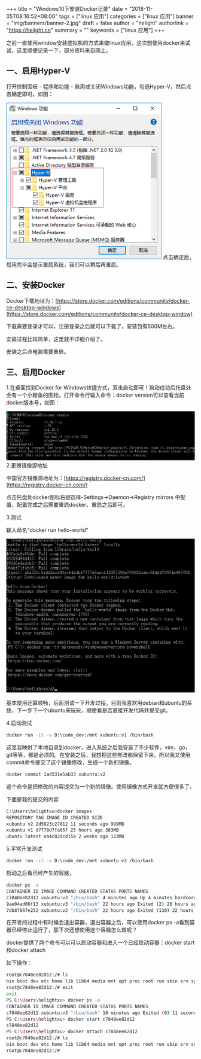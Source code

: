 +++
title = "Windows10下安装Docker记录"
date = "2018-11-05T08:16:52+08:00"
tags = ["linux 应用"]
categories = ["linux 应用"]
banner = "img/banners/banner-2.jpg"
draft = false
author = "helight"
authorlink = "https://helight.cn"
summary = ""
keywords = ["linux 应用"]
+++

之前一直使用window安装虚拟机的方式来做linux应用，这次想使用docker来试试，这里顺便记录一下，部分资料来自网上。
## 一、启用Hyper-V

打开控制面板 - 程序和功能 - 启用或关闭Windows功能，勾选Hyper-V，然后点击确定即可，如图：

![](../../imgs/2018/11/201802289119_6051.png)
点击确定后，启用完毕会提示重启系统，我们可以稍后再重启。

## 二、安装Docker

Docker下载地址为：[https://store.docker.com/editions/community/docker-ce-desktop-windows](https://store.docker.com/editions/community/docker-ce-desktop-window)

下载需要登录才可以，注册登录之后就可以下载了，安装包有500M左右。

安装过程比较简单，这里就不详细介绍了。

安装之后点电脑需要重启。

## 三、启用Docker

1.在桌面找到Docker for Windows快捷方式，双击启动即可！启动成功后托盘处会有一个小鲸鱼的图标。打开命令行输入命令：docker version可以查看当前docker版本号，如图：

![](../../imgs/2018/11/15411548301553.png)
2.更换镜像源地址

中国官方镜像源地址为：[https://registry.docker-cn.com/](https://registry.docker-cn.com/)

点击托盘处docker图标右键选择-Settings->Daemon->Registry mirrors 中配置，配置完成之后需要重启docker，重启之后即可。

3.测试

输入命名“docker run hello-world”


![](../../imgs/2018/11/15414036531553.png)

基本使用还算顺畅，后面测试一下开发过程，目前我喜欢用debian和ubuntu的系统，下一步下一个ubuntu来玩玩，顺便看是否直接开发代码并提交git。

4.启动测试
```sh
docker run -it -v D:\code_dev:/mnt xubuntu:v1 /bin/bash
```
这里我映射了本地目录到docker，进入系统之后我安装了不少软件，vim，go，git等等，都是必须的。在安装之后，我想把这些修改都保留下来，所以我又使用commit命令提交了这个镜像修改，生成一个新的镜像。
```sh
docker commit 1ad531e5ab33 xubuntu:v2
```
这个命令是把修改的内容提交为一个新的镜像。使用镜像方式开发就方便很多了。

下面是我的提交的内容
```sh
C:\Users\helightxu>docker images
REPOSITORY TAG IMAGE ID CREATED SIZE
xubuntu v2 2d5023c27812 11 seconds ago 999MB
xubuntu v1 d7778d7fa65f 25 hours ago 383MB
ubuntu latest ea4c82dcd15a 2 weeks ago 123MB

```
5.平常开发测试
```sh
docker run -it -v D:\code_dev:/mnt xubuntu:v3 /bin/bash
```
启动之后看已经产生的容器，
```sh
docker ps -a
CONTAINER ID IMAGE COMMAND CREATED STATUS PORTS NAMES
c7848ee82d12 xubuntu:v3 "/bin/bash" 4 minutes ago Up 4 minutes hardcore_clarke
9ae04ad06f13 xubuntu:v3 "/bin/bash" 22 hours ago Exited (2) 20 hours ago naughty_saha
7db87867e252 xubuntu:v2 "/bin/bash" 22 hours ago Exited (130) 22 hours ago focused_babbage
```
在开发的过程中有时候会退出容器，退出容器之后，可以使用docker ps -a看到容器已经停止运行了，那下次还想使用这个容器怎么做呢？

docker提供了两个命令可以可以启动容器和进入一个已经启动容器：docker start和docker attach

如下操作：
```sh
root@c7848ee82d12:/# ls
bin boot dev etc home lib lib64 media mnt opt proc root run sbin srv sys tmp usr var
root@c7848ee82d12:/# exit
exit
PS C:\Users\helightxu> docker ps -a
CONTAINER ID IMAGE COMMAND CREATED STATUS PORTS NAMES
c7848ee82d12 xubuntu:v3 "/bin/bash" 10 minutes ago Exited (0) 11 seconds ago hardcore_clarke
PS C:\Users\helightxu> docker start c7848ee82d12
c7848ee82d12
PS C:\Users\helightxu> docker attach c7848ee82d12
root@c7848ee82d12:/# ls
bin boot dev etc home lib lib64 media mnt opt proc root run sbin srv sys tmp usr var
root@c7848ee82d12:/#
```
